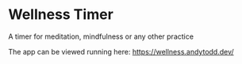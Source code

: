 # Wellness Timer
A timer for meditation, mindfulness or any other practice

The app can be viewed running here: https://wellness.andytodd.dev/
